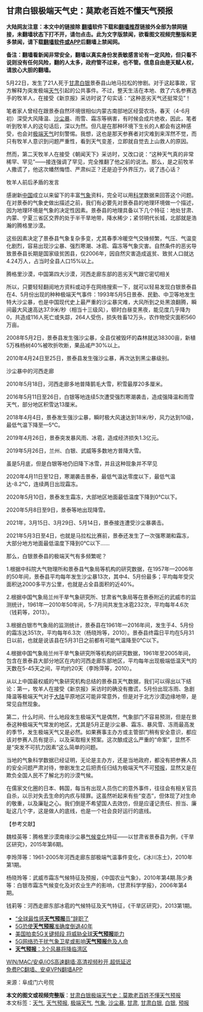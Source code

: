  <h2>甘肃白银极端天气史：莫欺老百姓不懂天气预报</h2> <p class="notice"><b>大陆网友注意：本文中的链接除 <a href="https://github.com/bannedbook/fanqiang" >翻墙</a>软件下载和<a href="https://github.com/killgcd/justmysocks/blob/master/README.md">翻墙推荐</a>链接外全部为禁网链接，未翻墙状态下打不开，请勿点击。此为文字版禁闻，欲看图文视频完整版和更多禁闻，请下载<a href="https://github.com/bannedbook/fanqiang">翻墙软件或APP</a>后翻墙上禁闻网。</p><p>备注：翻墙看新闻非常安全，翻墙以真实身份发表敏感言论有一定风险，但只看不说则没有任何风险，翻的人太多，政府管不过来，也不管。信息自由是天赋人权，请放心大胆的翻墙。</b></p>  <div class="entry"> <p>5月22日，发生了21人死于<a href="https://www.bannedbook.org/bnews/tag/%E7%94%98%E8%82%83/" class="st_tag internal_tag" rel="tag" title="标签 甘肃 下的日志">甘肃</a><a href="https://www.bannedbook.org/bnews/tag/%E7%99%BD%E9%93%B6/" class="st_tag internal_tag" rel="tag" title="标签 白银 下的日志">白银</a>景泰县山地马拉松的惨剧。对于这起事故，官方解释为突发极端<a href="https://www.bannedbook.org/bnews/tag/%E5%A4%A9%E6%B0%94/" class="st_tag internal_tag" rel="tag" title="标签 天气 下的日志">天气</a>引起的公共事件。不过，整天生活在本地、救了六名参赛选手的牧羊人，在接受《新京报》采访时说了句实话：“这种恶劣天气还挺常见”！</p> <p>笔者家人曾经在跟景泰自然环境很相似内蒙古南部地区经营农场，春天（4-6月初）深受大风降温、<a href="https://www.bannedbook.org/bnews/tag/%e6%b2%99%e5%b0%98%e6%9a%b4/" class="st_tag internal_tag" rel="tag" title="标签 沙尘暴 下的日志">沙尘暴</a>、雨雪、霜冻等祸害，有时候会成片绝收，因此，笔者听到牧羊人的这句话后，深以为然。但凡是在那种环境下生长的人都会有这种感受，也会对<a href="https://www.bannedbook.org/bnews/tag/%E6%9E%81%E7%AB%AF%E5%A4%A9%E6%B0%94/" class="st_tag internal_tag" rel="tag" title="标签 极端天气 下的日志">极端天气</a>时刻警惕。我想，这也是那天参赛者对灾难到来浑然不觉，而只有牧羊人意识到问题严重性，看到天气变差，立即就自觉去上山救人的原因。</p> <p>然而，第二天牧羊人在接受《朝闻天下》采访时，又改口说：“这种天气真的非常稀罕、罕见”——接连强调了罕见，完全推翻了他之前的说法。那么，是之前牧羊人撒谎了，他这次幡然悔悟、严肃纠正？还是迫于外界压力，说了违心话？</p> <p>牧羊人前后矛盾的发言</p> <p>感谢新<span class='wp_keywordlink_affiliate'><a href="https://www.bannedbook.org/" title="中国" target="_blank">中国</a></span>成立以来留下的丰富<a href="https://www.bannedbook.org/bnews/tag/%E6%B0%94%E8%B1%A1/" class="st_tag internal_tag" rel="tag" title="标签 气象 下的日志">气象</a>资料，完全可以用<span class='wp_keywordlink'><a href="https://www.bannedbook.org/forum11/topic309.html" title="禁片：“科学”的棍子" target="_blank">科学</a></span>数据来回答这个问题。在对景泰的气象史做出描述之前，我们有必要先对景泰县的地理环境做一个描述，因为地理环境是气象的决定性因素。景泰县的地理具备以下几个特征：地处甘肃、内蒙、宁夏三省区交界的处于半干旱地带，降水稀少；紧邻明代长城，北部就是浩瀚的腾格里沙漠。</p> <p>这些因素决定了景泰县气象复杂多变，尤其春季冷暖空气交锋频繁，气压、气温变化剧烈，容易出现沙尘暴、强烈寒潮、冰雹、霜冻等气象灾害。自然条件的恶劣导致景泰县长期是国家级贫困县，仅2006年，因自然灾害造成返贫、致贫人口就达4.24万人，占当时全县人口15%以上。</p> <p>腾格里沙漠，中国第四大沙漠，河西走廊东部的恶劣天气跟它密切相关</p> <p>所以，只要轻轻翻阅地方资料或动手在网络搜索一下，就可以轻易发现白银景泰县在4、5月份出现的种种极端天气事件：1993年5月5日景泰、民勤、中卫等地发生特大沙尘暴，也是中国现代史上最严重的沙尘暴灾难，大风所到之处黑浪翻腾，瞬间最大风速高达37.9米/秒（相当十三级风），顿时白昼变黑夜，能见度几乎降为0，共造成116人死亡或失踪，264人受伤，损失牲畜12万头，农作物受灾面积560万亩。</p> <p>2008年5月2日，景泰县发生强沙尘暴，全县仅被毁坏的森林就达38300亩，新植5万株杨树40%被吹折吹断，果品减产30%以上。</p>  <p>2010年4月24日至25日，景泰县发生强沙尘暴，再次达到黑尘暴级别。</p> <p>沙尘暴中的河西走廊</p> <p>2010年5月18日，河西走廊多地普降鹅毛大雪，积雪最厚20多厘米。</p> <p>2016年5月11日至26日，白银等地连续5次遭受强烈寒潮袭击，造成强降温和雨雪天气，部分地区积雪达13厘米。</p> <p>2018年4月4日，景泰发生强沙尘暴，瞬时极大风速达到18米/秒，风力达到10级，最低气温下降至—5℃。</p> <p>2019年4月26日，景泰突发暴风雨、冰雹，造成经济损失1.3亿元。</p> <p>2019年5月26日，兰州、白银、武威等多数地方普降大雪。</p> <p>虽是5月底，但是白银等地仍旧降下冰雪，并且这种现象并不罕见</p> <p>2020年4月11日至12日，寒潮袭击景泰，最低气温达零度以下，最低气温达-8.2℃，连续两日出现霜冻。</p>  <p>2020年5月10日，景泰发生霜冻，大部地区地面最低温度下降到0℃以下。</p> <p>2020年5月8日至9日，景泰等地出现降雪。</p> <p>2021年，3月15日、3月29日、5月14日，景泰接连遭受沙尘暴袭击。</p> <p>2021年5月3日至4日，也就是马拉松比赛前，景泰还发生了一次强寒潮和霜冻，大部分地方地面最低温度下降到0℃以下……</p> <p>那么，白银景泰县的极端天气有多频繁呢？</p> <p>1.根据中科院大气物理所和景泰县气象局等机构的研究数据，在1957年—2006年的50年间，景泰县平均每年发生沙尘暴13次，其中4、5月份最多；平均每年受灾面积达2000多平方公里，也就是占全县面积的近40%。</p> <p>2.根据中国气象局兰州干旱气象研究所、甘肃省气象局等在景泰附近的武威市的监测统计，1961年—2010年50年间，5-7月间共发生冰雹232次，平均每年4.6次（钱莉等，2013）。</p> <p>3.根据白银市气象局的监测统计，景泰县在1961年—2016年间，发生于4、5月份的霜冻达351次，平均每年6.3次（杨晓玲等，2010）。景泰县终霜日平均在5月31日以前，也就是说该县在5月31日之前都有可能气温降至0℃以下。</p> <p>4.根据中国气象局兰州干旱气象研究所等机构的研究数据，1961年至2005年间，包含在景泰县大部分地区在内的河西走廊东部地区，平均每年出现极端低温天气的天数在5-45天之间，平均约20天（李玲萍等，2010）。</p>  <p>从以上中国最权威的气象研究机构总结的景泰县天气数据，我们可以得出以下结论：第一，牧羊人在接受《新京报》采访时的确没有撒谎，5月份出现冻雨、急剧降温等极端天气对于<span class='wp_keywordlink_affiliate'><a href="https://www.bannedbook.org/" title="大陆" target="_blank">大陆</a></span>平原地区可能非常意外，但是对于北方沙漠边缘地带，是常见自然现象。</p> <p>第二，什么时间、什么地段发生极端天气是偶然，气象部门不容易预测，但是在景泰这种极端天气常发的地区，尤其是5月正是沙尘暴、霜冻、暴风雪、冻雨最高发的季节，发生极端天气又是必然。如果赛事主办方或主管部门稍有安全意识，都应该对参赛人员有提示，以及采取相关预案。这次酿成这么严重的“命案”，显然不是“突发不可抗力因素”这么简单的问题。</p> <p>当地的气象科学数据已经证明，无论是主办方，还是当地政府，都没有把参赛人员的安全问题严肃对待，惨剧发生之后把责任归结为极端天气不可<a href="https://www.bannedbook.org/bnews/tag/%E9%A2%84%E6%8A%A5/" class="st_tag internal_tag" rel="tag" title="标签 预报 下的日志">预报</a>，显然又是在欺负全国人民不了解北方的沙漠气候。</p> <p>在儒家文化圈的日本、韩国，每当有出现人员伤亡的意外事件，往往会有相关官员自杀，以示对失去生命的内疚与赎罪。这虽然听起来有些“变态”，但体现了对生命的敬重，以及廉耻之心。我们倒是不希望国人去效仿，但是应谨记责任、担当、廉耻这几个字，这是做人的底线，也是一个社会良好运行的底线。</p> <p>【参考文献】</p> <p>魏桂英等：腾格里沙漠南缘沙尘暴<span class='wp_keywordlink'><a href="https://www.bannedbook.org/bnews/ssgc/20180904/993719.html" title="《魔鬼在统治着我们的世界(23)：环保主义(上)》" target="_blank">气候变化</a></span>特征——以甘肃省景泰县为例，《干旱区研究》，2015年第6期。</p> <p>李玲萍等：1961-2005年河西走廊东部极端气温事件变化，《冰川冻土》，2010年第1期。</p> <p>杨晓玲等：武威市霜冻气候特征及预报，《中国农业气象》，2010年第4期.陈少勇等：白银市霜冻气候变化及对农业生产的影响，《甘肃科学学报》，2006年第4期。</p> <p>钱莉等：河西走廊东部冰雹的气候特征及天气特征，《干旱区研究》，2013第1期。</p>  <ul class='op-related-articles' title='相关阅读'> <li><a href='https://www.bannedbook.org/bnews/funmedia/20191122/1228029.html' target='_blank'>“全球最性感<b>天气预报</b>员”辞职了</a></li> <li><a href='https://www.bannedbook.org/bnews/cnnews/20190521/1131332.html' target='_blank'>5G恐使<b>天气预报</b>准确度倒退40年</a></li> <li><a href='https://www.bannedbook.org/bnews/baitai/20190507/1124292.html' target='_blank'>美国拍卖5G关键频段 将威胁全球<b>天气预报</b>能力</a></li> <li><a href='https://www.bannedbook.org/bnews/baitai/20190505/1123465.html' target='_blank'>5G网络恐干扰气象卫星或影响<b>天气预报</b>危及人命</a></li> <li><a href='https://www.bannedbook.org/bnews/worldnews/usa/20190302/1089986.html' target='_blank'><b>天气预报</b>：3个风暴将降临湾区</a></li> </ul> <p class="texttj"> <a href="https://github.com/bannedbook/fanqiang/wiki/V2ray%E6%9C%BA%E5%9C%BA" target="_blank">WIN/MAC/安卓/iOS高速翻墙:高清视频秒开,超低延迟</a><br/> <a href="https://github.com/bannedbook/fanqiang/wiki/%E7%A6%81%E9%97%BB%E7%BD%91%E5%AE%89%E5%8D%93%E7%BF%BB%E5%A2%99%E6%96%B0%E9%97%BBAPP" target="_blank">免费PC翻墙、安卓VPN翻墙APP</a></p><p> 来源：阜成门六号院 </p><a name='sharetosocial'></a>       <div><b>本文的图文或视频完整版</b>：<a href='https://www.bannedbook.org/bnews/cbnews/20210530/1556478.html'>甘肃白银极端天气史：莫欺老百姓不懂天气预报</a></div>  </div><!--END ENTRY--> <div class="postfooter"> <div>本文标签：<a href="https://www.bannedbook.org/bnews/tag/%E5%A4%A9%E6%B0%94/" rel="tag">天气</a>, <a href="https://www.bannedbook.org/bnews/tag/%E5%A4%A9%E6%B0%94%E9%A2%84%E6%8A%A5/" rel="tag">天气预报</a>, <a href="https://www.bannedbook.org/bnews/tag/%E6%9E%81%E7%AB%AF%E5%A4%A9%E6%B0%94/" rel="tag">极端天气</a>, <a href="https://www.bannedbook.org/bnews/tag/%E6%B0%94%E8%B1%A1/" rel="tag">气象</a>, <a href="https://www.bannedbook.org/bnews/tag/%e6%b2%99%e5%b0%98%e6%9a%b4/" rel="tag">沙尘暴</a>, <a href="https://www.bannedbook.org/bnews/tag/%E7%94%98%E8%82%83/" rel="tag">甘肃</a>, <a href="https://www.bannedbook.org/bnews/tag/%E7%94%98%E8%82%83%E7%99%BD%E9%93%B6/" rel="tag">甘肃白银</a>, <a href="https://www.bannedbook.org/bnews/tag/%E7%99%BD%E9%93%B6/" rel="tag">白银</a>, <a href="https://www.bannedbook.org/bnews/tag/%E9%A2%84%E6%8A%A5/" rel="tag">预报</a></div>  </div><!--END POSTFOOTER--> 